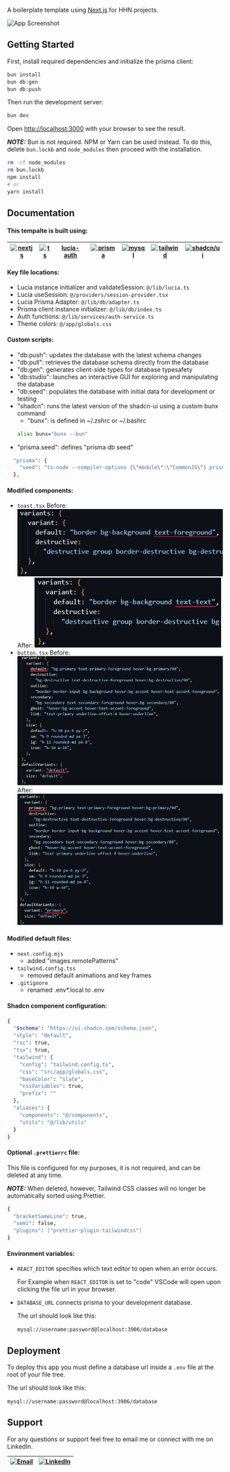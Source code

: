 A boilerplate template using [Next.js](https://nextjs.org/) for HHN projects.

![App Screenshot](https://www.famlam.ca/logo/full/logo-full-white-s.png)

## Getting Started

First, install required dependencies and initialize the prisma client:

```bash
bun install
bun db:gen
bun db:push
```

Then run the development server:

```bash
bun dev
```

Open [http://localhost:3000](http://localhost:3000) with your browser to see the result.

**_NOTE:_** Bun is not required. NPM or Yarn can be used instead. To do this, delete `bun.lockb` and `node_modules` then proceed with the installation.

```bash
rm -rf node_modules
rm bun.lockb
npm install
# or
yarn install
```

## Documentation

#### This tempalte is built using:

| [![nextjs](https://skillicons.dev/icons?i=nextjs)](https://nextjs.org) | [![ts](https://skillicons.dev/icons?i=ts)](https://www.typescriptlang.org) | [lucia-auth](https://lucia-auth.com) | [![prisma](https://skillicons.dev/icons?i=prisma)](https://prisma.io) | [![mysql](https://skillicons.dev/icons?i=mysql)](https://www.mysql.com) | [![tailwind](https://skillicons.dev/icons?i=tailwind)](https://tailwindcss.com) | [![shadcn/ui](https://ui.shadcn.com/favicon.ico)](https://ui.shadcn.com) |
| ---------------------------------------------------------------------- | -------------------------------------------------------------------------- | ------------------------------------ | --------------------------------------------------------------------- | ----------------------------------------------------------------------- | ------------------------------------------------------------------------------- | ------------------------------------------------------------------------ |

#### Key file locations:

- Lucia instance initializer and validateSession: `@/lib/lucia.ts`
- Lucia useSession: `@/providers/session-provider.tsx`
- Lucia Prisma Adapter: `@/lib/db/adapter.ts`
- Prisma client instance initializer: `@/lib/db/index.ts`
- Auth functions: `@/lib/services/auth-service.ts`
- Theme colors: `@/app/globals.css`

#### Custom scripts:

- "db:push": updates the database with the latest schema changes
- "db:pull": retrieves the database schema directly from the database
- "db:gen": generates client-side types for database typesafety
- "db:studio": launches an interactive GUI for exploring and manipulating the database
- "db:seed": populates the database with initial data for development or testing
- "shadcn": runs the latest version of the shadcn-ui using a custom bunx command
  - "bunx": is defined in ~/.zshrc or ~/.bashrc
  ```bash
  alias bunx="bunx --bun"
  ```
- "prisma.seed": defines "prisma db seed"

```bash
  "prisma": {
    "seed": "ts-node --compiler-options {\"module\":\"CommonJS\"} prisma/seed.ts"
  },
```

#### Modified components:

- `toast.tsx`
  Before: ![before](/public/toast-before.png)
  After: ![after](/public/toast-after.png)
- `button.tsx`
  Before: ![before](/public/button-before.png)
  After: ![after](/public/button-after.png)

#### Modified default files:

- `next.config.mjs`
  - added "images.remotePatterns"
- `tailwind.config.tss`
  - removed default animations and key frames
- `.gitignore`
  - renamed .env\*.local to .env

#### Shadcn component configuration:

```bash
{
  "$schema": "https://ui.shadcn.com/schema.json",
  "style": "default",
  "rsc": true,
  "tsx": true,
  "tailwind": {
    "config": "tailwind.config.ts",
    "css": "src/app/globals.css",
    "baseColor": "slate",
    "cssVariables": true,
    "prefix": ""
  },
  "aliases": {
    "components": "@/components",
    "utils": "@/lib/utils"
  }
}
```

#### Optional `.prettierrc` file:

This file is configured for my purposes, it is not required, and can be deleted at any time.

**_NOTE:_** When deleted, however, Tailwind CSS classes will no longer be automatically sorted using Prettier.

```bash
{
  "bracketSameLine": true,
  "semi": false,
  "plugins": ["prettier-plugin-tailwindcss"]
}
```

#### Environment variables:

- `REACT_EDITOR` specifies which text editor to open when an error occurs.

  For Example when `REACT_EDITOR` is set to "code" VSCode will open upon clicking the file url in your browser.

- `DATABASE_URL` connects prisma to your development database.

  The url should look like this:

  `mysql://username:password@localhost:3906/database`

## Deployment

To deploy this app you must define a database url inside a `.env` file at the root of your file tree.

The url should look like this:

`mysql://username:password@localhost:3906/database`

## Support

For any questions or support feel free to email me or connect with me on LinkedIn.

| [![Email](https://skillicons.dev/icons?i=gmail)](mailto:lasse@famlam.ca) | [![LinkedIn](https://skillicons.dev/icons?i=linkedin)](https://www.linkedin.com/in/lasse-lammers-90a050234) |
| ------------------------------------------------------------------------ | ----------------------------------------------------------------------------------------------------------- |
